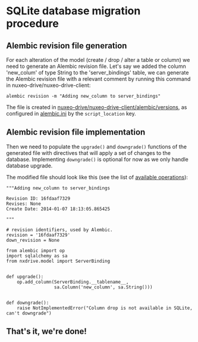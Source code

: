 # SQLite database migration procedure

## Alembic revision file generation

For each alteration of the model (create / drop / alter a table or column) we need to generate an Alembic revision file.
Let's say we added the column 'new\_colum' of type String to the 'server\_bindings' table, we can generate the Alembic revision file
with a relevant comment by running this command in nuxeo-drive/nuxeo-drive-client:

    alembic revision -m "Adding new_column to server_bindings"

The file is created in [nuxeo-drive/nuxeo-drive-client/alembic/versions](https://github.com/nuxeo/nuxeo-drive/tree/1.4/nuxeo-drive-client/alembic/versions),
as configured in [alembic.ini](https://github.com/nuxeo/nuxeo-drive/blob/1.4/nuxeo-drive-client/alembic.ini) by the `script_location` key.

## Alembic revision file implementation

Then we need to populate the `upgrade()` and `downgrade()` functions of the generated file with directives that will apply a set of changes to the database.
Implementing `downgrade()` is optional for now as we only handle database upgrade.

The modified file should look like this (see the list of [available operations](https://alembic.readthedocs.org/en/latest/ops.html)):

    """Adding new_column to server_bindings

    Revision ID: 16fdaaf7329
    Revises: None
    Create Date: 2014-01-07 18:13:05.865425

    """

    # revision identifiers, used by Alembic.
    revision = '16fdaaf7329'
    down_revision = None

    from alembic import op
    import sqlalchemy as sa
    from nxdrive.model import ServerBinding


    def upgrade():
        op.add_column(ServerBinding.__tablename__,
                      sa.Column('new_column', sa.String()))


    def downgrade():
        raise NotImplementedError("Column drop is not available in SQLite, can't downgrade")

## That's it, we're done!
